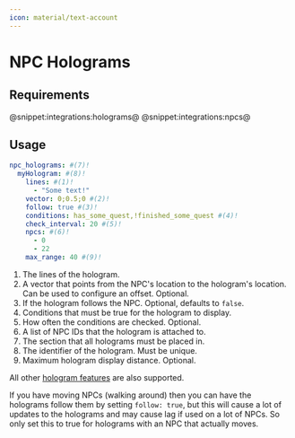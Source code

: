 ```yaml
---
icon: material/text-account
---
```

# NPC Holograms

## Requirements
@snippet:integrations:holograms@
@snippet:integrations:npcs@

## Usage
```YAML title="Example"
npc_holograms: #(7)!
  myHologram: #(8)!
    lines: #(1)!
      - "Some text!" 
    vector: 0;0.5;0 #(2)!
    follow: true #(3)!
    conditions: has_some_quest,!finished_some_quest #(4)!
    check_interval: 20 #(5)!
    npcs: #(6)!
      - 0
      - 22
    max_range: 40 #(9)!
```

1. The lines of the hologram.
2. A vector that points from the NPC's location to the hologram's location. Can be used to configure an offset. Optional.
3. If the hologram follows the NPC. Optional, defaults to `false`.
4. Conditions that must be true for the hologram to display.
5. How often the conditions are checked. Optional. 
6. A list of NPC IDs that the hologram is attached to. 
7. The section that all holograms must be placed in.
8. The identifier of the hologram. Must be unique.
9. Maximum hologram display distance. Optional.

All other [hologram features](../Additional-Effects/Quest-Holograms.md) are also supported.

If you have moving NPCs (walking around) then you can have the holograms follow them by setting `follow: true`,
but this will cause a lot of updates to the holograms and may cause lag if used on a lot of NPCs.
So only set this to true for holograms with an NPC that actually moves.



